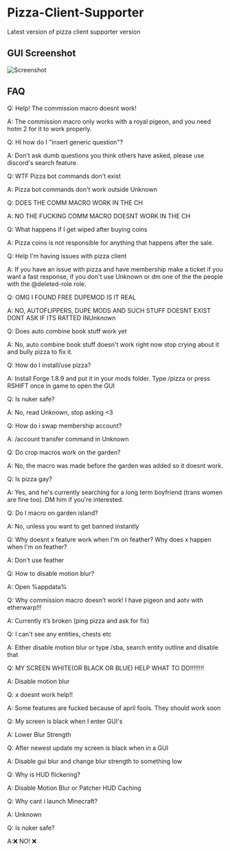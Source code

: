 # Pizza-Client-Supporter
Latest version of pizza client supporter version

## GUI Screenshot
![Screenshot](https://media.discordapp.net/attachments/1072949147767947275/1107711034623524936/image.png?width=1144&height=676)


## FAQ
Q: Help! The commission macro doesnt work!

A: The commission macro only works with a royal pigeon, and you need hotm 2 for it to work properly.

Q: HI how do I "insert generic question"?

A: Don't ask dumb questions you think others have asked, please use discord's search feature.

Q: WTF Pizza bot commands don't exist

A: Pizza bot commands don't work outside ⁠Unknown

Q: DOES THE COMM MACRO WORK IN THE CH 

A: NO THE FUCKING COMM MACRO DOESNT WORK IN THE CH

Q: What happens if I get wiped after buying coins

A: Pizza coins is not responsible for anything that happens after the sale.

Q: Help I'm having issues with pizza client

A: If you have an issue with pizza and have membership make a ticket if you want a fast response, if you don't use ⁠Unknown or dm one of the the people with the @deleted-role role.

Q: OMG I FOUND FREE DUPEMOD IS IT REAL 

A: NO, AUTOFLIPPERS, DUPE MODS AND SUCH STUFF DOESNT EXIST DONT ASK IF ITS RATTED IN⁠Unknown

Q: Does auto combine book stuff work yet

A: No, auto combine book stuff doesn't work right now stop crying about it and bully pizza to fix it.

Q: How do I install/use pizza?

A: Install Forge 1.8.9 and put it in your mods folder. Type /pizza or press RSHIFT once in game to open the GUI

Q: Is nuker safe?

A: No, read ⁠Unknown, stop asking <3

Q: How do i swap membership account?

A: /account transfer command in ⁠Unknown

Q: Do crop macros work on the garden?

A: No, the macro was made before the garden was added so it doesnt work.

Q: Is pizza gay?

A: Yes, and he's currently searching for a long term boyfriend (trans women are fine too). DM him if you're interested.

Q: Do I macro on garden island?

A: No, unless you want to get banned instantly

Q: Why doesnt x feature work when I'm on feather? Why does x happen when I'm on feather?

A: Don't use feather

Q: How to disable motion blur?

A: Open %appdata%

Q: Why commission macro doesn’t work! I have pigeon and aotv with etherwarp!!!

A: Currently it’s broken (ping pizza and ask for fix)

Q: I can't see any entities, chests etc

A: Either disable motion blur or type /sba, search entity outline and disable that

Q: MY SCREEN WHITE(OR BLACK OR BLUE) HELP WHAT TO DO!!!!!!!!

A: Disable motion blur

Q: x doesnt work help!!

A: Some features are fucked because of april fools. They should work soon

Q: My screen is black when I enter GUI's

A: Lower Blur Strength

Q: After newest update my screen is black when in a GUI

A: Disable gui blur and change blur strength to something low

Q: Why is HUD flickering?

A: Disable Motion Blur or Patcher HUD Caching

Q: Why cant i launch Minecraft?

A: ⁠Unknown

Q: Is nuker safe?

A:❌  NO! ❌ 
